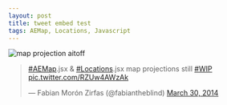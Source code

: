 ```yaml
---  
layout: post  
title: tweet embed test 
tags: AEMap, Locations, Javascript 
---  
```

![map projection aitoff](https://pbs.twimg.com/media/Bj-xuWzCQAEUJ67.jpg:large)  

<blockquote class="twitter-tweet" lang="en"><p><a href="https://twitter.com/search?q=%23AEMap&amp;src=hash">#AEMap</a>.jsx &amp; <a href="https://twitter.com/search?q=%23Locations&amp;src=hash">#Locations</a>.jsx map projections still <a href="https://twitter.com/search?q=%23WIP&amp;src=hash">#WIP</a> <a href="http://t.co/RZUw4AWzAk">pic.twitter.com/RZUw4AWzAk</a></p>&mdash; Fabian Morón Zirfas (@fabiantheblind) <a href="https://twitter.com/fabiantheblind/statuses/450273897707880448">March 30, 2014</a></blockquote>
<script async src="//platform.twitter.com/widgets.js" charset="utf-8"></script>